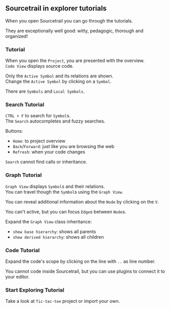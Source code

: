 ## Sourcetrail in explorer tutorials

When you open Sourcetrail you can go through the tutorials.  

They are exceptionally well good: witty, pedagogic, thorough and organized!

### Tutorial

When you open the `Project`, you are presented with the overview.  
`Code View` displays source code.  

Only the `Active Symbol` and its relations are shown.  
Change the `Active Symbol` by clicking on a `Symbol`.  

There are `Symbols` and `Local Symbols`.  

### Search Tutorial

`CTRL + F` to search for `Symbol`s.  
The `Search` autocompletes and fuzzy searches.  

Buttons:
* `Home`: to project overview
* `Back`/`Forward`: just like you are browsing the web
* `Refresh`: when your code changes

`Search` cannot find calls or inheritance.  

### Graph Tutorial

`Graph View` displays `Symbol`s and their relations.  
You can travel though the `Symbol`s using the `Graph View`.  

You can reveal additional information about the `Node` by clicking on the `V`.  

You can't active, but you can focus `Edge`s between `Node`s.  

Expand the `Graph View` class inheritance:
* `show base hierarchy`: shows all parents
* `show derived hierarchy`: shows all children

### Code Tutorial

Expand the code's scope by clicking on the line with `..` as line number.  

You cannot code inside Sourcetrail, but you can use plugins to connect it to your editor.  

### Start Exploring Tutorial

Take a look at `Tic-tac-toe` project or import your own.  
